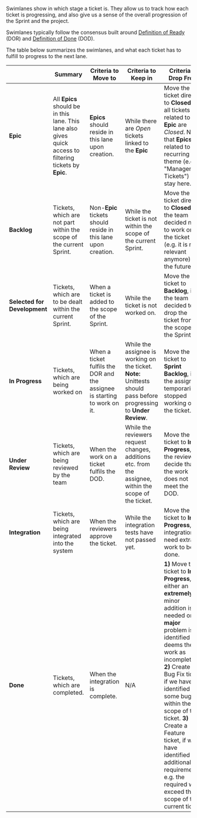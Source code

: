 Swimlanes show in which stage a ticket is. They allow us to track how each ticket is progressing, and also give us a sense of the overall progression of the Sprint and the project. 

Swimlanes typically follow the consensus built around [Definition of Ready](definition_of_ready.md) (DOR) and [Definition of Done](definition_of_done.md) (DOD). 

The table below summarizes the swimlanes, and what each ticket has to fulfill to progress to the next lane.

|                    | __Summary__                                                                                               | __Criteria to Move to__                                                   | __Criteria to Keep in__                                                                                      | __Criteria to Drop From__                                                                                                                                                                                                                                |
|--------------------|-----------------------------------------------------------------------------------------------------------|---------------------------------------------------------------------------|--------------------------------------------------------------------------------------------------------------|----------------------------------------------------------------------------------------------------------------------------------------------------------------------------------------------------------------------------------------------------------|
| __Epic__           | All __Epics__ should be in this lane. This lane also gives quick access to filtering tickets by __Epic__. | __Epics__ should reside in this lane upon creation.                       | While there are _Open_ tickets linked to the __Epic__                                                        | Move the ticket directly to __Closed__, if all tickets related to the __Epic__ are _Closed_. Note that __Epics__ related to a recurring theme (e.g. "Management Tickets") may stay here.                                                                 |
| __Backlog__        | Tickets, which are not part within the scope of the current Sprint.                                       | Non-__Epic__ tickets should reside in this lane upon creation.            | While the ticket is not within the scope of the current Sprint.                                              | Move the ticket directly to __Closed__, if the team decided not to work on the ticket (e.g. it is not relevant anymore) in the future.                                                                                                                   
| __Selected for Development__ | Tickets, which are to be dealt within the current Sprint.                                                 | When a ticket is added to the scope of the Sprint.                        | While the ticket is not worked on.                                                                           | Move the ticket to __Backlog__, if the team decided to drop the ticket from the scope of the Sprint.                                                                                                                                                   |
| __In Progress__    | Tickets, which are being worked on                                                                        | When a ticket fulfils the DOR and the assignee is starting to work on it. | While the assignee is working on the ticket. __Note:__ Unittests should pass before progressing to __Under Review__. | Move the ticket to __Sprint Backlog__, if the assignee temporarily stopped working on the ticket.                                                                                                                                                      |
| __Under Review__   | Tickets, which are being reviewed by the team                                                             | When the work on a ticket fulfils the DOD.                                | While the reviewers request changes, additions etc. from the assignee, within the scope of the ticket.       | Move the ticket to __In Progress__, if the reviewers decide that the work does not meet the DOD.                                                                                                                                                       |
| __Integration__    | Tickets, which are being integrated into the system                                                       | When the reviewers approve the ticket.                                    | While the integration tests have not passed yet.                                                             | Move the ticket to __In Progress__, if integration need extra work to be done.                                                                                                                                                                         |
| __Done__         | Tickets, which are completed.                                                                             | When the integration is complete.                                         | N/A                                                                                                       | __1)__ Move the ticket to __In Progress__, if either an __extremely__ minor addition is needed or a __major__ problem is identified that deems the work as incomplete. __2)__ Create a Bug Fix ticket, if we have identified some bugs within the scope of the ticket. __3)__ Create a Feature ticket, if we have identified additional requirements, e.g. the required work exceed the scope of the current ticket. |
